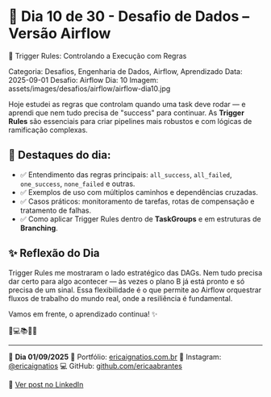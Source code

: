 # 🎯 Dia 10 de 30 - Desafio de Dados – Versão Airflow
🧠 Trigger Rules: Controlando a Execução com Regras

Categoria: Desafios, Engenharia de Dados, Airflow, Aprendizado
Data: 2025-09-01
Desafio: Airflow
Dia: 10
Imagem: assets/images/desafios/airflow/airflow-dia10.jpg

Hoje estudei as regras que controlam quando uma task deve rodar — e aprendi que nem tudo precisa de "success" para continuar. As **Trigger Rules** são essenciais para criar pipelines mais robustos e com lógicas de ramificação complexas.

## 🔹 Destaques do dia:
- ✅ Entendimento das regras principais: `all_success`, `all_failed`, `one_success`, `none_failed` e outras.
- ✅ Exemplos de uso com múltiplos caminhos e dependências cruzadas.
- ✅ Casos práticos: monitoramento de tarefas, rotas de compensação e tratamento de falhas.
- ✅ Como aplicar Trigger Rules dentro de **TaskGroups** e em estruturas de **Branching**.

## ✨ Reflexão do Dia
Trigger Rules me mostraram o lado estratégico das DAGs. Nem tudo precisa dar certo para algo acontecer — às vezes o plano B já está pronto e só precisa de um sinal. Essa flexibilidade é o que permite ao Airflow orquestrar fluxos de trabalho do mundo real, onde a resiliência é fundamental.

Vamos em frente, o aprendizado continua! ✨

💫💻📚🌸🎯

---

🦋 **Dia 01/09/2025**
📌 Portfólio: [ericaignatios.com.br](https://ericaignatios.com.br)
📸 Instagram: [@ericaignatios](https://instagram.com/ericaignatios)
💻 GitHub: [github.com/ericaabrantes](https://github.com/ericaabrantes)

🔗 [Ver post no LinkedIn](https://www.linkedin.com/posts/ericaabrantesignatios_airflow-engenhariadedados-dataengineer-activity-7369539424977641472-f2oI?utm_source=share&utm_medium=member_desktop&rcm=ACoAAD164bEBQp0olLnMAzq-FV4u5gT8pBJSSoc)